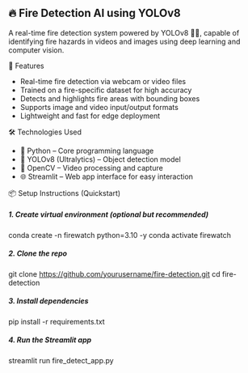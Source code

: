 🔥 Fire Detection AI using YOLOv8
--
A real-time fire detection system powered by YOLOv8 🚒📸, capable of identifying fire hazards in videos and images using deep learning and computer vision.

🚀 Features
- Real-time fire detection via webcam or video files
- Trained on a fire-specific dataset for high accuracy
- Detects and highlights fire areas with bounding boxes
- Supports image and video input/output formats
- Lightweight and fast for edge deployment

🛠️ Technologies Used
* 🐍 Python – Core programming language
* 🧠 YOLOv8 (Ultralytics) – Object detection model
* 🎥 OpenCV – Video processing and capture
* 🌐 Streamlit – Web app interface for easy interaction

📦 Setup Instructions (Quickstart)

##### 1. Create virtual environment (optional but recommended)
conda create -n firewatch python=3.10 -y
conda activate firewatch

##### 2. Clone the repo
git clone https://github.com/yourusername/fire-detection.git
cd fire-detection

##### 3. Install dependencies
pip install -r requirements.txt

##### 4. Run the Streamlit app
streamlit run fire_detect_app.py



